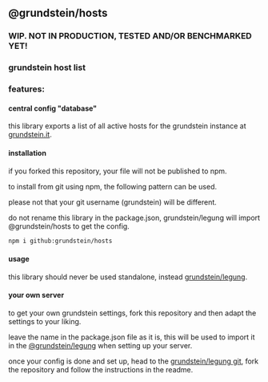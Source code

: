 ## @grundstein/hosts

### WIP. NOT IN PRODUCTION, TESTED AND/OR BENCHMARKED YET!

### grundstein host list

### features:

#### central config "database"

this library exports a list of all active hosts
for the grundstein instance at [grundstein.it](https://grundstein.it).

#### installation

if you forked this repository, your file will not be published to npm.

to install from git using npm, the following pattern can be used.

please not that your git username (grundstein) will be different.

do not rename this library in the package.json,
grundstein/legung will import @grundstein/hosts to get the config.

```bash
npm i github:grundstein/hosts
```

#### usage

this library should never be used standalone,
instead [grundstein/legung](https://docs.grundstein.it/legung).

#### your own server

to get your own grundstein settings,
fork this repository and then adapt the settings to your liking.

leave the name in the package.json file as it is, this will be used to import it in
the [@grundstein/legung](https://docs.grundstein.it/grundsteinlegung) when setting up your server.

once your config is done and set up,
head to the [grundstein/legung git](https://github.com/grundstein/legung),
fork the repository and follow the instructions in the readme.
